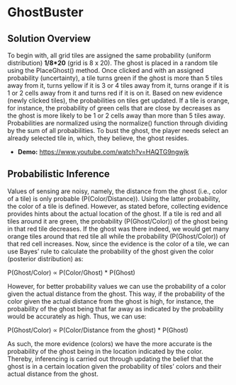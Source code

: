 # GhostBuster
## Solution Overview
To begin with, all grid tiles are assigned the same probability (uniform distribution) **1/8*20** (grid is 8 x 20). The ghost is placed in a random tile using the PlaceGhost() method. Once clicked and with an assigned probability (uncertainty), a tile turns green if the ghost is more than 5 tiles away from it, turns yellow if it is 3 or 4 tiles away from it, turns orange if it is 1 or 2 cells away from it and turns red if it is on it. Based on new evidence (newly clicked tiles), the probabilities on tiles get updated. If a tile is orange, for instance, the probability of green cells that are close by decreases as the ghost is more likely to be 1 or 2 cells away than more than 5 tiles away. Probabilities are normalized using the normalize() function through dividing by the sum of all probabilities. To bust the ghost, the player needs select an already selected tile in, which, they believe, the ghost resides.
- **Demo:** https://www.youtube.com/watch?v=HAQTG9ngwjk
## Probabilistic Inference
Values of sensing are noisy, namely, the distance from the ghost (i.e., color of a tile) is only probable (P(Color/Distance)). Using the latter probability, the color of a tile is defined. However, as stated before, collecting evidence provides hints about the actual location of the ghost. If a tile is red and all tiles around it are green, the probability (P(Ghost/Color)) of the ghost being in that red tile decreases. If the ghost was there indeed, we would get many orange tiles around that red tile all while the probability (P(Ghost/Color)) of that red cell increases. Now, since the evidence is the color of a tile, we can use Bayes’ rule to calculate the probability of the ghost given the color (posterior distribution) as:

P(Ghost/Color) ∝ P(Color/Ghost) * P(Ghost)

However, for better probability values we can use the probability of a color given the actual distance from the ghost. This way, if the probability of the color given the actual distance from the ghost is high, for instance, the probability of the ghost being that far away as indicated by the probability would be accurately as high. Thus, we can use:

P(Ghost/Color) ∝ P(Color/Distance from the ghost) * P(Ghost)

As such, the more evidence (colors) we have the more accurate is the probability of the ghost being in the location indicated by the color. Thereby, inferencing is carried out through updating the belief that the ghost is in a certain location given the probability of tiles’ colors and their actual distance from the ghost.
